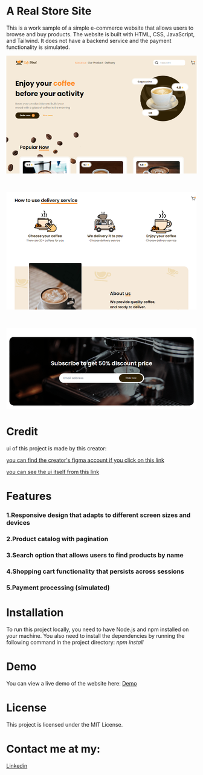 # A Real Store Site

This is a work sample of a simple e-commerce website that allows users to browse and buy products. The website is built with HTML, CSS, JavaScript, and Tailwind. It does not have a backend service and the payment functionality is simulated.

![App Screenshot](https://raw.githubusercontent.com/Dreamer474747/Dreamer474747.github.io/main/a-real-store-site/header.PNG)

<br/>

![App Screenshot](https://raw.githubusercontent.com/Dreamer474747/Dreamer474747.github.io/main/a-real-store-site/main.PNG)

<br/>

![App Screenshot](https://raw.githubusercontent.com/Dreamer474747/Dreamer474747.github.io/main/a-real-store-site/footer.PNG)

# Credit

ui of this project is made by this creator:

[you can find the creator's figma account if you click on this link](https://www.figma.com/@rauliqbal)

[you can see the ui itself from this link](https://www.figma.com/file/NAnJcD6qQWkmfk4VXCvqCD/Cafe-Street---E-Commerce-Landing-Page-(Community)?type=design&node-id=0-1&mode=design&t=n2SxUoSpOZJuWDzv-0)

# Features

### 1.Responsive design that adapts to different screen sizes and devices

### 2.Product catalog with pagination

### 3.Search option that allows users to find products by name

### 4.Shopping cart functionality that persists across sessions

### 5.Payment processing (simulated)

# Installation

To run this project locally, you need to have Node.js and npm installed on your machine. You also need to install the dependencies by running the following command in the project directory:
*npm install*

# Demo
You can view a live demo of the website here: [Demo](https://dreamer474747.github.io/a-real-store-site/public/)

# License
This project is licensed under the MIT License.

# Contact me at my: 

[Linkedin](https://linkedin.com/in/mobin-taataghi)


